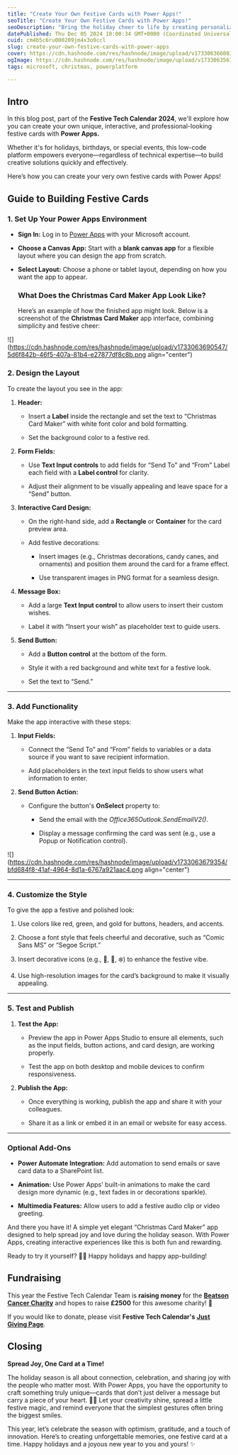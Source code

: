 ```yaml
---
title: "Create Your Own Festive Cards with Power Apps!"
seoTitle: "Create Your Own Festive Cards with Power Apps!"
seoDescription: "Bring the holiday cheer to life by creating personalized festive cards with Power Apps!"
datePublished: Thu Dec 05 2024 10:00:34 GMT+0000 (Coordinated Universal Time)
cuid: cm4b5c6ru000209jm4x3o9ccl
slug: create-your-own-festive-cards-with-power-apps
cover: https://cdn.hashnode.com/res/hashnode/image/upload/v1733063660837/7a79758c-fac5-43a7-9bd4-426babe4459d.png
ogImage: https://cdn.hashnode.com/res/hashnode/image/upload/v1733063561737/557bb947-3723-4dec-acee-123d6e57a599.png
tags: microsoft, christmas, powerplatform

---
```


## Intro

In this blog post, part of the **Festive Tech Calendar 2024**, we'll explore how you can create your own unique, interactive, and professional-looking festive cards with **Power Apps.**

Whether it's for holidays, birthdays, or special events, this low-code platform empowers everyone—regardless of technical expertise—to build creative solutions quickly and effectively.

Here’s how you can create your very own festive cards with Power Apps!

## **Guide to Building Festive Cards**

### 1\. **Set Up Your Power Apps Environment**

* **Sign In:** Log in to [Power Apps](https://www.microsoft.com/power-platform/products/power-apps/?wt.mc_id=studentamb_3012) with your Microsoft account.
    
* **Choose a Canvas App:** Start with a **blank canvas app** for a flexible layout where you can design the app from scratch.
    
* **Select Layout:** Choose a phone or tablet layout, depending on how you want the app to appear.
    
    ### **What Does the Christmas Card Maker App Look Like?**
    
    Here’s an example of how the finished app might look. Below is a screenshot of the **Christmas Card Maker** app interface, combining simplicity and festive cheer:
    

![](https://cdn.hashnode.com/res/hashnode/image/upload/v1733063690547/5d6f842b-46f5-407a-81b4-e27877df8c8b.png align="center")

### **2\. Design the Layout**

To create the layout you see in the app:

1. **Header:**
    
    * Insert a **Label** inside the rectangle and set the text to “Christmas Card Maker” with white font color and bold formatting.
        
    * Set the background color to a festive red.
        
2. **Form Fields:**
    
    * Use **Text Input controls** to add fields for “Send To” and “From” Label each field with a **Label control** for clarity.
        
    * Adjust their alignment to be visually appealing and leave space for a “Send” button.
        
3. **Interactive Card Design:**
    
    * On the right-hand side, add a **Rectangle** or **Container** for the card preview area.
        
    * Add festive decorations:
        
        * Insert images (e.g., Christmas decorations, candy canes, and ornaments) and position them around the card for a frame effect.
            
        * Use transparent images in PNG format for a seamless design.
            
4. **Message Box:**
    
    * Add a large **Text Input control** to allow users to insert their custom wishes.
        
    * Label it with “Insert your wish” as placeholder text to guide users.
        
5. **Send Button:**
    
    * Add a **Button control** at the bottom of the form.
        
    * Style it with a red background and white text for a festive look.
        
    * Set the text to “Send.”
        

---

### **3\. Add Functionality**

Make the app interactive with these steps:

1. **Input Fields:**
    
    * Connect the “Send To” and “From” fields to variables or a data source if you want to save recipient information.
        
    * Add placeholders in the text input fields to show users what information to enter.
        
2. **Send Button Action:**
    
    * Configure the button's **OnSelect** property to:
        
        * Send the email with the *Office365Outlook.SendEmailV2()*.
            
        * Display a message confirming the card was sent (e.g., use a Popup or Notification control).
            

![](https://cdn.hashnode.com/res/hashnode/image/upload/v1733063679354/bfd684f8-41af-4964-8d1a-6767a921aac4.png align="center")

---

### **4\. Customize the Style**

To give the app a festive and polished look:

1. Use colors like red, green, and gold for buttons, headers, and accents.
    
2. Choose a font style that feels cheerful and decorative, such as “Comic Sans MS” or “Segoe Script.”
    
3. Insert decorative icons (e.g., 🎄, 🎁, ❄️) to enhance the festive vibe.
    
4. Use high-resolution images for the card’s background to make it visually appealing.
    

---

### **5\. Test and Publish**

1. **Test the App:**
    
    * Preview the app in Power Apps Studio to ensure all elements, such as the input fields, button actions, and card design, are working properly.
        
    * Test the app on both desktop and mobile devices to confirm responsiveness.
        
2. **Publish the App:**
    
    * Once everything is working, publish the app and share it with your colleagues.
        
    * Share it as a link or embed it in an email or website for easy access.
        

---

### **Optional Add-Ons**

* **Power Automate Integration:** Add automation to send emails or save card data to a SharePoint list.
    
* **Animation:** Use Power Apps' built-in animations to make the card design more dynamic (e.g., text fades in or decorations sparkle).
    
* **Multimedia Features:** Allow users to add a festive audio clip or video greeting.
    

And there you have it! A simple yet elegant “Christmas Card Maker” app designed to help spread joy and love during the holiday season. With Power Apps, creating interactive experiences like this is both fun and rewarding.

Ready to try it yourself? 🎄🎁 Happy holidays and happy app-building!

## **Fundraising**

This year the Festive Tech Calendar Team is **raising money** for the [**Beatson Cancer Charity**](https://www.beatsoncancercharity.org/) and hopes to raise **£2500** for this awesome charity! 🙏

If you would like to donate, please visit **Festive Tech Calendar's** [**Just Giving Page**](https://www.justgiving.com/page/festive-tech-calendar-2024).

## Closing

**Spread Joy, One Card at a Time!**

The holiday season is all about connection, celebration, and sharing joy with the people who matter most. With Power Apps, you have the opportunity to craft something truly unique—cards that don’t just deliver a message but carry a piece of your heart. 🎄📧 Let your creativity shine, spread a little festive magic, and remind everyone that the simplest gestures often bring the biggest smiles.

This year, let’s celebrate the season with optimism, gratitude, and a touch of innovation. Here’s to creating unforgettable memories, one festive card at a time. Happy holidays and a joyous new year to you and yours! ✨